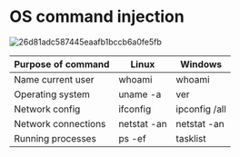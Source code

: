 # OS command injection

![26d81adc587445eaafb1bccb6a0fe5fb](https://user-images.githubusercontent.com/44063862/106481176-21124300-64e7-11eb-953c-c2af54e9318c.png)

|Purpose of command |  Linux      | Windows|
|-------------------|-------------|--------|
|Name current user  | whoami      |	whoami |
|Operating system   | uname -a    |	ver    |
|Network config     | ifconfig    |	ipconfig /all |
|Network connections| netstat -an |	netstat -an |
|Running processes  | ps -ef 	  |tasklist  |

